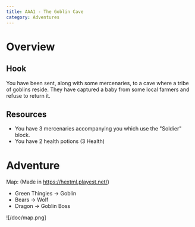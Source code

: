 ```yaml
---
title: AAA1 - The Goblin Cave
category: Adventures
---
```


# Overview

## Hook

You have been sent, along with some mercenaries, to a cave where a tribe of goblins reside. They have captured a baby from some local farmers and refuse to return it. 

## Resources

- You have 3 mercenaries accompanying you which use the "Soldier" block.
- You have 2 health potions (3 Health)

# Adventure

Map: (Made in https://hextml.playest.net/)

- Green Thingies -> Goblin
- Bears -> Wolf
- Dragon -> Goblin Boss

![/doc/map.png]
